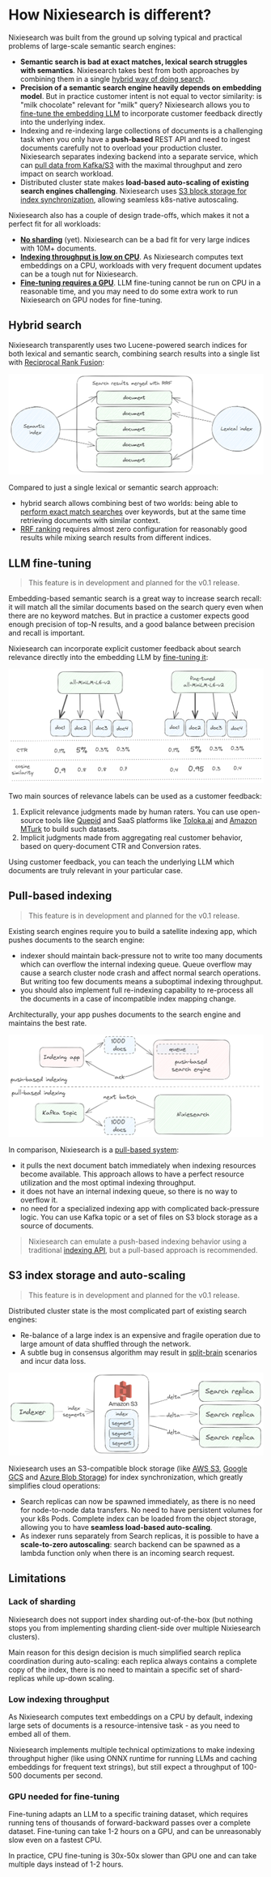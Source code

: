 # How Nixiesearch is different?

Nixiesearch was built from the ground up solving typical and practical problems of large-scale semantic search engines:

* **Semantic search is bad at exact matches, lexical search struggles with semantics**. Nixiesearch takes best from both approaches by combining them in a single [hybrid way of doing search](#hybrid-search).
* **Precision of a semantic search engine heavily depends on embedding model**. But in practice customer intent is not equal to vector similarity: is "milk chocolate" relevant for "milk" query? Nixiesearch allows you to [fine-tune the embedding LLM](#llm-fine-tuning) to incorporate customer feedback directly into the underlying index.
* Indexing and re-indexing large collections of documents is a challenging task when you only have a **push-based** REST API and need to ingest documents carefully not to overload your production cluster. Nixiesearch separates indexing backend into a separate service, which can [pull data from Kafka/S3](#pull-based-indexing) with the maximal throughput and zero impact on search workload.
* Distributed cluster state makes **load-based auto-scaling of existing search engines challenging**. Nixiesearch uses [S3 block storage for index synchronization](#s3-index-storage-and-auto-scaling), allowing seamless k8s-native autoscaling. 

Nixiesearch also has a couple of design trade-offs, which makes it not a perfect fit for all workloads:

* **[No sharding](#lack-of-sharding)** (yet). Nixiesearch can be a bad fit for very large indices with 10M+ documents.
* **[Indexing throughput is low on CPU](#low-indexing-throughput)**. As Nixiesearch computes text embeddings on a CPU, workloads with very frequent document updates can be a tough nut for Nixiesearch.
* **[Fine-tuning requires a GPU](#gpu-needed-for-fine-tuning)**. LLM fine-tuning cannot be run on CPU in a reasonable time, and you may need to do some extra work to run Nixiesearch on GPU nodes for fine-tuning.

## Hybrid search

Nixiesearch transparently uses two Lucene-powered search indices for both lexical and semantic search, combining search results into a single list with [Reciprocal Rank Fusion](../reference/api/search/query.md#rrf-reciprocal-rank-fusion):

![RRF](../img/hybridsearch.png)

Compared to just a single lexical or semantic search approach:

* hybrid search allows combining best of two worlds: being able to [perform exact match searches](../reference/api/search/query.md#hybrid-semantic-and-lexical-search) over keywords, but at the same time retrieving documents with similar context.
* [RRF ranking](../reference/api/search/query.md#rrf-reciprocal-rank-fusion) requires almost zero configuration for reasonably good results while mixing search results from different indices.

## LLM fine-tuning

> This feature is in development and planned for the v0.1 release.

Embedding-based semantic search is a great way to increase search recall: it will match all the similar documents based on the search query even when there are no keyword matches. But in practice a customer expects good enough precision of top-N results, and a good balance between precision and recall is important.

Nixiesearch can incorporate explicit customer feedback about search relevance directly into the embedding LLM by [fine-tuning it](../reference/cli/finetune.md):

![fine-tuning](../img/fine-tuned.png)

Two main sources of relevance labels can be used as a customer feedback:

1. Explicit relevance judgments made by human raters. You can use open-source tools like [Quepid](https://quepid.com/) and SaaS platforms like [Toloka.ai](https://toloka.ai/search-relevance/) and [Amazon MTurk](https://www.mturk.com/) to build such datasets.
2. Implicit judgments made from aggregating real customer behavior, based on query-document CTR and Conversion rates.

Using customer feedback, you can teach the underlying LLM which documents are truly relevant in your particular case.

## Pull-based indexing

> This feature is in development and planned for the v0.1 release.

Existing search engines require you to build a satellite indexing app, which pushes documents to the search engine:

* indexer should maintain back-pressure not to write too many documents which can overflow the internal indexing queue. Queue overflow may cause a search cluster node crash and affect normal search operations. But writing too few documents means a suboptimal indexing throughput.
* you should also implement full re-indexing capability to re-process all the documents in a case of incompatible index mapping change.

Architecturally, your app pushes documents to the search engine and maintains the best rate.

![pull-push indexing](../img/pullpush.png)

In comparison, Nixiesearch is a [pull-based system](../reference/cli/index.md):

* it pulls the next document batch immediately when indexing resources become available. This approach allows to have a perfect resource utilization and the most optimal indexing throughput.
* it does not have an internal indexing queue, so there is no way to overflow it.
* no need for a specialized indexing app with complicated back-pressure logic. You can use Kafka topic or a set of files on S3 block storage as a source of documents.

> Nixiesearch can emulate a push-based indexing behavior using a traditional [indexing API](../reference/api/index/ingestion.md), but a pull-based approach is recommended.

## S3 index storage and auto-scaling

> This feature is in development and planned for the v0.1 release.

Distributed cluster state is the most complicated part of existing search engines:

* Re-balance of a large index is an expensive and fragile operation due to large amount of data shuffled through the network.
* A subtle bug in consensus algorithm may result in [split-brain](https://www.slideshare.net/DilumBandara/cap-theorem-and-split-brain-syndrome) scenarios and incur data loss.

![s3 index](../img/s3-index.png)

Nixiesearch uses an S3-compatible block storage (like [AWS S3](https://aws.amazon.com/s3/), [Google GCS](https://cloud.google.com/storage) and [Azure Blob Storage](https://azure.microsoft.com/en-us/products/storage/blobs)) for index synchronization, which greatly simplifies cloud operations:

* Search replicas can now be spawned immediately, as there is no need for node-to-node data transfers. No need to have persistent volumes for your k8s Pods. Complete index can be loaded from the object storage, allowing you to have **seamless load-based auto-scaling**.
* As indexer runs separately from Search replicas, it is possible to have a **scale-to-zero autoscaling**: search backend can be spawned as a lambda function only when there is an incoming search request. 

## Limitations

### Lack of sharding

Nixiesearch does not support index sharding out-of-the-box (but nothing stops you from implementing sharding client-side over multiple Nixiesearch clusters).

Main reason for this design decision is much simplified search replica coordination during auto-scaling: each replica always contains a complete copy of the index, there is no need to maintain a specific set of shard-replicas while up-down scaling.

### Low indexing throughput

As Nixiesearch computes text embeddings on a CPU by default, indexing large sets of documents is a resource-intensive task - as you need to embed all of them. 

Nixiesearch implements multiple technical optimizations to make indexing throughput higher (like using ONNX runtime for running LLMs and caching embeddings for frequent text strings), but still expect a throughput of 100-500 documents per second.

### GPU needed for fine-tuning

Fine-tuning adapts an LLM to a specific training dataset, which requires running tens of thousands of forward-backward passes over a complete dataset. Fine-tuning can take 1-2 hours on a GPU, and can be unreasonably slow even on a fastest CPU.

In practice, CPU fine-tuning is 30x-50x slower than GPU one and can take multiple days instead of 1-2 hours.